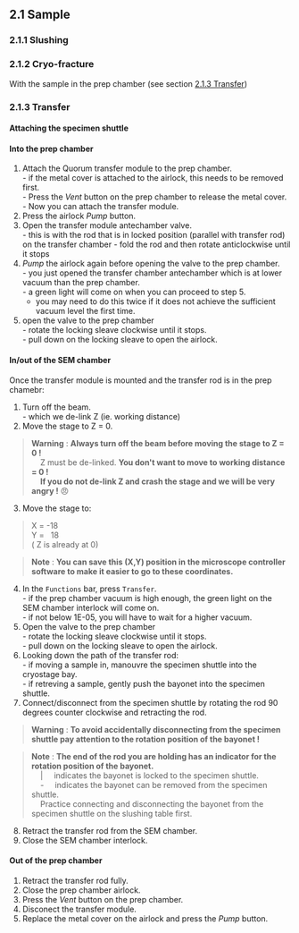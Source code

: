 ## 2.1 Sample
### 2.1.1 Slushing
### 2.1.2 Cryo-fracture
With the sample in the prep chamber (see section [2.1.3 Transfer](https://github.com/operandos/SOP-for-UoS-Helios-microscope-quorum-cryosystem/blob/main/2.%20Cryosystem%20operation.md#213-transfer))
### 2.1.3 Transfer
#### Attaching the specimen shuttle  

#### Into the prep chamber  
  1. Attach the Quorum transfer module to the prep chamber.  
    - if the metal cover is attached to the airlock, this needs to be removed first.  
    - Press the *Vent* button on the prep chamber to release the metal cover.  
    - Now you can attach the transfer module.  
  3. Press the airlock *Pump* button.  
  4. Open the transfer module antechamber valve.  
    - this is with the rod that is in locked position (parallel with transfer rod) on the transfer chamber
    - fold the rod and then rotate anticlockwise until it stops
  5. *Pump* the airlock again before opening the valve to the prep chamber.  
    - you just opened the transfer chamber antechamber which is at lower vacuum than the prep chamber.  
    - a green light will come on when you can proceed to step 5.  
      - you may need to do this twice if it does not achieve the sufficient vacuum level the first time.  
  6. open the valve to the prep chamber  
    - rotate the locking sleave clockwise until it stops.  
    - pull down on the locking sleave to open the airlock.  

#### In/out of the SEM chamber  
Once the transfer module is mounted and the transfer rod is in the prep chamebr:
  1. Turn off the beam.  
    - which we de-link Z (ie. working distance)
  2. Move the stage to Z = 0.  
> **Warning** : **Always turn off the beam before moving the stage to Z = 0 !**  
> &nbsp; &nbsp; Z must be de-linked. **You don't want to move to working distance = 0 !**  
> &nbsp; &nbsp; **If you do not de-link Z and crash the stage and we will be very angry !** :angry:  

  3. Move the stage to:  
  > X = -18  
  > Y = &nbsp; 18  
  > ( Z is already at 0)  

> **Note** : **You can save this (X,Y) position in the microscope controller software to make it easier to go to these coordinates.**  

  4. In the `Functions` bar, press `Transfer`.  
    - if the prep chamber vacuum is high enough, the green light on the SEM chamber interlock will come on.  
    - if not below 1E-05, you will have to wait for a higher vacuum.  
  5. Open the valve to the prep chamber  
    - rotate the locking sleave clockwise until it stops.  
    - pull down on the locking sleave to open the airlock.  
  6. Looking down the path of the transfer rod:  
    - if moving a sample in, manouvre the specimen shuttle into the cryostage bay.  
    - if retreving a sample, gently push the bayonet into the specimen shuttle.  
  8. Connect/disconnect from the specimen shuttle by rotating the rod 90 degrees counter clockwise and retracting the rod.  
> **Warning** : **To avoid accidentally disconnecting from the specimen shuttle pay attention to the rotation position of the bayonet !**  

> **Note** : **The end of the rod you are holding has an indicator for the rotation position of the bayonet.**  
> &nbsp; &nbsp; | &nbsp; &nbsp; indicates the bayonet is locked to the specimen shuttle.  
> &nbsp; &nbsp; - &nbsp; &nbsp; indicates the bayonet can be removed from the specimen shuttle.  
> &nbsp; &nbsp; Practice connecting and disconnecting the bayonet from the specimen shuttle on the slushing table first.  

  8. Retract the transfer rod from the SEM chamber.  
  9. Close the SEM chamber interlock.  

#### Out of the prep chamber  
  1. Retract the transfer rod fully.
  2. Close the prep chamber airlock.
  3. Press the *Vent* button on the prep chamber.  
  4. Disconect the transfer module.
  5. Replace the metal cover on the airlock and press the *Pump* button.  

